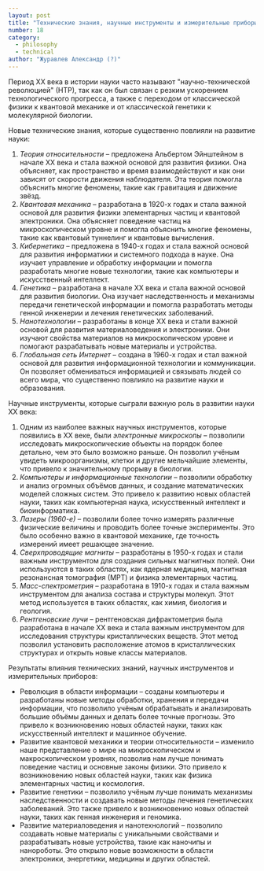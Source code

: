 ```yaml
---
layout: post
title: "Технические знания, научные инструменты и измерительные приборы и их роль в становлении и развитии науки в ХХ в."
number: 18
category:
  - philosophy
  - technical
author: "Журавлев Александр (?)"
---
```


Период XX века в истории науки часто называют "научно-технической
революцией" (НТР), так как он был связан с резким ускорением
технологического прогресса, а также с переходом от классической физики к
квантовой механике и от классической генетики к молекулярной биологии.

Новые технические знания, которые существенно повлияли на развитие науки:
1. *Теория относительности* – предложена Альбертом Эйнштейном в начале ХХ века и стала важной основой для развития физики. Она объясняет, как пространство и время взаимодействуют и как они зависят от скорости движения наблюдателя. Эта теория помогла объяснить многие феномены, такие как гравитация и движение звёзд.
2. *Квантовая механика* – разработана в 1920-х годах и стала важной основой для развития физики элементарных частиц и квантовой электроники. Она объясняет поведение частиц на микроскопическом уровне и помогла объяснить многие феномены, такие как квантовый туннелинг и квантовые вычисления.
3. *Кибернетика* – предложена в 1940-х годах и стала важной основой для развития информатики и системного подхода в науке. Она изучает управление и обработку информации и помогла разработать многие новые технологии, такие как компьютеры и искусственный интеллект.
4. *Генетика* – разработана в начале ХХ века и стала важной основой для развития биологии. Она изучает наследственность и механизмы передачи генетической информации и помогла разработать методы генной инженерии и лечения генетических заболеваний.
5. *Нанотехнологии* – разработаны в конце ХХ века и стали важной основой для развития материаловедения и электроники. Они изучают свойства материалов на микроскопическом уровне и помогают разрабатывать новые материалы и устройства.
6. *Глобальная сеть Интернет* – создана в 1960-х годах и стал важной основой для развития информационной технологии и коммуникации. Он позволяет обмениваться информацией и связывать людей со всего мира, что существенно повлияло на развитие науки и образования.

Научные инструменты, которые сыграли важную роль в развитии науки XX века:
1. Одним из наиболее важных научных инструментов, которые появились в ХХ веке, были *электронные микроскопы* – позволили исследовать микроскопические объекты на порядок более детально, чем это было возможно раньше. Он позволил учёным увидеть микроорганизмы, клетки и другие мельчайшие элементы, что привело к значительному прорыву в биологии.
2. *Компьютеры и информационные технологии* – позволили обработку и анализ огромных объёмов данных, и создание математических моделей сложных систем. Это привело к развитию новых областей науки, таких как компьютерная наука, искусственный интеллект и биоинформатика.
3. *Лазеры (1960-е)* – позволили более точно измерять различные физические величины и проводить более точные эксперименты. Это было особенно важно в квантовой механике, где точность измерений имеет решающее значение.
4. *Сверхпроводящие магниты* – разработаны в 1950-х годах и стали важным инструментом для создания сильных магнитных полей. Они используются в таких областях, как ядерная медицина, магнитная резонансная томография (МРТ) и физика элементарных частиц.
5. *Масс-спектрометрия* – разработана в 1910-х годах и стала важным инструментом для анализа состава и структуры молекул. Этот метод используется в таких областях, как химия, биология и геология.
6. *Рентгеновские лучи* – рентгеновская дифрактометрия была разработана в начале XX века и стала важным инструментом для исследования структуры кристаллических веществ. Этот метод позволил установить расположение атомов в кристаллических структурах и открыть новые классы материалов.

Результаты влияния технических знаний, научных инструментов и измерительных приборов:
* Революция в области информации – созданы компьютеры и разработаны новые методы обработки, хранения и передачи информации, что позволило учёным обрабатывать и анализировать большие объёмы данных и делать более точные прогнозы. Это привело к возникновению новых областей науки, таких как искусственный интеллект и машинное обучение.
* Развитие квантовой механики и теории относительности – изменило наше представление о мире на микроскопическом и макроскопическом уровнях, позволив нам лучше понимать поведение частиц и основные законы физики. Это привело к возникновению новых областей науки, таких как физика элементарных частиц и космология.
* Развитие генетики – позволило учёным лучше понимать механизмы наследственности и создавать новые методы лечения генетических заболеваний. Это также привело к возникновению новых областей науки, таких как генная инженерия и геномика.
* Развитие материаловедения и нанотехнологий – позволило создавать новые материалы с уникальными свойствами и разрабатывать новые устройства, такие как наночипы и нанороботы. Это открыло новые возможности в области электроники, энергетики, медицины и других областей.

